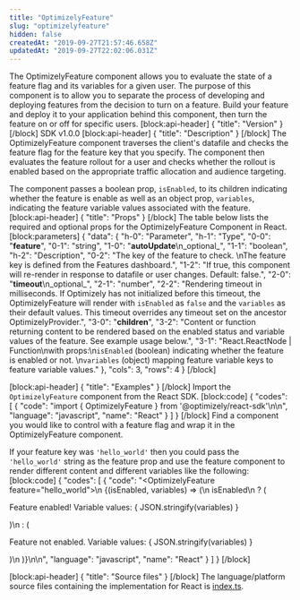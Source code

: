 ```yaml
---
title: "OptimizelyFeature"
slug: "optimizelyfeature"
hidden: false
createdAt: "2019-09-27T21:57:46.658Z"
updatedAt: "2019-09-27T22:02:06.031Z"
---
```

The OptimizelyFeature component allows you to evaluate the state of a feature flag and its variables for a given user. The purpose of this component is to allow you to separate the process of developing and deploying features from the decision to turn on a feature. Build your feature and deploy it to your application behind this component, then turn the feature on or off for specific users.
[block:api-header]
{
  "title": "Version"
}
[/block]
SDK v1.0.0
[block:api-header]
{
  "title": "Description"
}
[/block]
The OptimizelyFeature component traverses the client's datafile and checks the feature flag for the feature key that you specify. The component then evaluates the feature rollout for a user and checks whether the rollout is enabled based on the appropriate traffic allocation and audience targeting.

The component passes a boolean prop, `isEnabled`, to its children indicating whether the feature is enable as well as an object prop, `variables`, indicating the feature variable values associated with the feature.
[block:api-header]
{
  "title": "Props"
}
[/block]
The table below lists the required and optional props for the OptimizelyFeature Component in React.
[block:parameters]
{
  "data": {
    "h-0": "Parameter",
    "h-1": "Type",
    "0-0": "**feature**",
    "0-1": "string",
    "1-0": "**autoUpdate**\n_optional_",
    "1-1": "boolean",
    "h-2": "Description",
    "0-2": "The key of the feature to check. \nThe feature key is defined from the Features dashboard.",
    "1-2": "If true, this component will re-render in response to datafile or user changes. Default: false.",
    "2-0": "**timeout**\n_optional_",
    "2-1": "number",
    "2-2": "Rendering timeout in milliseconds. If Optimizely has not initialized before this timeout, the OptimizelyFeature will render with `isEnabled` as `false` and the `variables` as their default values. This timeout overrides any timeout set on the ancestor OptimizelyProvider.",
    "3-0": "**children**",
    "3-2": "Content or function returning content to be rendered based on the enabled status and variable values of the feature. See example usage below.",
    "3-1": "React.ReactNode | Function\nwith props:\n`isEnabled` (boolean) indicating whether the feature is enabled or not. \n`variables` (object) mapping feature variable keys to feature variable values."
  },
  "cols": 3,
  "rows": 4
}
[/block]

[block:api-header]
{
  "title": "Examples"
}
[/block]
Import the `OptimizelyFeature` component from the React SDK.
[block:code]
{
  "codes": [
    {
      "code": "import { OptimizelyFeature } from '@optimizely/react-sdk'\n\n",
      "language": "javascript",
      "name": "React"
    }
  ]
}
[/block]
Find a component you would like to control with a feature flag and wrap it in the OptimizelyFeature component.

If your feature key was `'hello_world'` then you could pass the `'hello_world'` string as the feature prop and use the feature component to render different content and different variables like the following:
[block:code]
{
  "codes": [
    {
      "code": "<OptimizelyFeature feature=\"hello_world\">\n  {(isEnabled, variables) => (\n    isEnabled\n    ? (<p> Feature enabled! Variable values: { JSON.stringify(variables) } </p>)\n    : (<p> Feature not enabled. Variable values: { JSON.stringify(variables) } </p>)\n  )}\n</OptimizelyFeature>\n",
      "language": "javascript",
      "name": "React"
    }
  ]
}
[/block]

[block:api-header]
{
  "title": "Source files"
}
[/block]
The language/platform source files containing the implementation for React is [index.ts](https://github.com/optimizely/react-sdk/blob/master/src/index.ts).